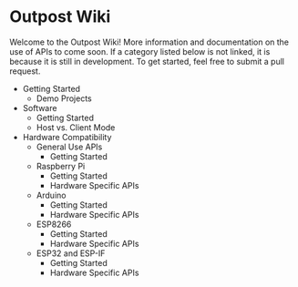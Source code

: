 # Outpost Wiki

Welcome to the Outpost Wiki! More information and documentation on the use of APIs to come soon. If a category listed below is not linked, it is because it is still in development. To get started, feel free to submit a pull request.

* Getting Started
  * Demo Projects
* Software
  * Getting Started
  * Host vs. Client Mode
* Hardware Compatibility
  * General Use APIs
    * Getting Started
  * Raspberry Pi
    * Getting Started
    * Hardware Specific APIs
  * Arduino
    * Getting Started
    * Hardware Specific APIs
  * ESP8266
    * Getting Started
    * Hardware Specific APIs
  * ESP32 and ESP-IF
    * Getting Started
    * Hardware Specific APIs